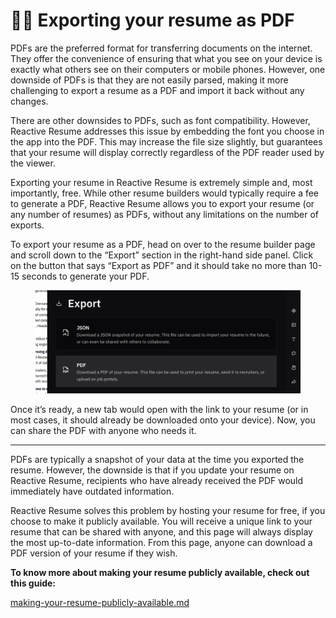 # 👩‍💻 Exporting your resume as PDF

PDFs are the preferred format for transferring documents on the internet. They offer the convenience of ensuring that what you see on your device is exactly what others see on their computers or mobile phones. However, one downside of PDFs is that they are not easily parsed, making it more challenging to export a resume as a PDF and import it back without any changes.

There are other downsides to PDFs, such as font compatibility. However, Reactive Resume addresses this issue by embedding the font you choose in the app into the PDF. This may increase the file size slightly, but guarantees that your resume will display correctly regardless of the PDF reader used by the viewer.

Exporting your resume in Reactive Resume is extremely simple and, most importantly, free. While other resume builders would typically require a fee to generate a PDF, Reactive Resume allows you to export your resume (or any number of resumes) as PDFs, without any limitations on the number of exports.

To export your resume as a PDF, head on over to the resume builder page and scroll down to the “Export” section in the right-hand side panel. Click on the button that says “Export as PDF” and it should take no more than 10-15 seconds to generate your PDF.

<figure><img src="../.gitbook/assets/Export-PDF.png" alt=""><figcaption></figcaption></figure>

Once it’s ready, a new tab would open with the link to your resume (or in most cases, it should already be downloaded onto your device). Now, you can share the PDF with anyone who needs it.

***

PDFs are typically a snapshot of your data at the time you exported the resume. However, the downside is that if you update your resume on Reactive Resume, recipients who have already received the PDF would immediately have outdated information.

Reactive Resume solves this problem by hosting your resume for free, if you choose to make it publicly available. You will receive a unique link to your resume that can be shared with anyone, and this page will always display the most up-to-date information. From this page, anyone can download a PDF version of your resume if they wish.

**To know more about making your resume publicly available, check out this guide:**

[making-your-resume-publicly-available.md](making-your-resume-publicly-available.md)
